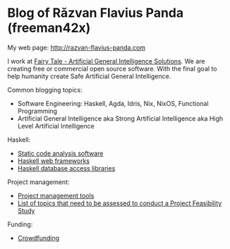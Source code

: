 # Blog of Răzvan Flavius Panda (freeman42x)

My web page: http://razvan-flavius-panda.com

I work at [Fairy Tale - Artificial General Intelligence Solutions](https://github.com/fairy-tale-agi-solutions). We are creating free or commercial open source software. With the final goal to help humanity create Safe Artificial General Intelligence.

Common blogging topics:

* Software Engineering: Haskell, Agda, Idris, Nix, NixOS, Functional Programming
* Artificial General Intelligence aka Strong Artificial Intelligence aka High Level Artificial Intelligence

Haskell:

* [Static code analysis software](Articles/Haskell%20static%20code%20analysis%20software.md#haskell-static-code-analysis-software)
* [Haskell web frameworks](Articles/Haskell%20web%20frameworks.md)
* [Haskell database access libraries](Articles/Haskell%20database%20access%20libraries.md)

Project management:

* [Project management tools](Articles/Project%20management%20tools.md)
* [List of topics that need to be assessed to conduct a Project Feasibility Study](Articles/Project%20Feasibility%20Study%20Method/Project%20Feasibility%20Study%20Method.md)

Funding:
* [Crowdfunding](Articles/Crowdfunding.md)
